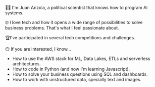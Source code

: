 ✌🏼 I'm Juan Anzola, a political scientist that knows how to program AI systems.

🤓 I love tech and how it opens a wide range of possibilities to solve business problems. That's what I feel passionate about.

🏆I've participated in several tech competitions and challenges.

😏 If you are interested, I know...

- How to use the AWS stack for ML, Data Lakes, ETLs and serverless architectures.
- How to code in Python (and now I'm learning Javascript).
- How to solve your business questions using SQL and dashboards.
- How to work with unstructured data, specially text and images.

<!---
jsanzolac/jsanzolac is a ✨ special ✨ repository because its `README.md` (this file) appears on your GitHub profile.
You can click the Preview link to take a look at your changes.
--->
